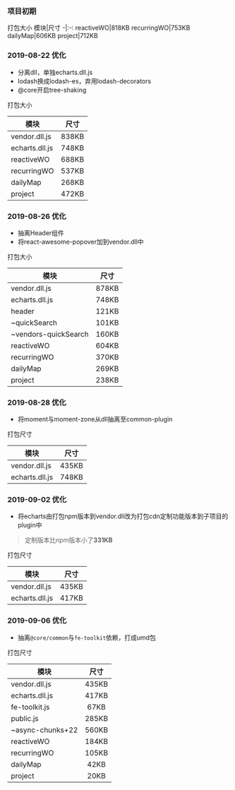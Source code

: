 ### 项目初期

打包大小
模块|尺寸
-|:-:
reactiveWO|818KB
recurringWO|753KB
dailyMap|606KB
project|712KB

### 2019-08-22 优化
- 分离dll，单独echarts.dll.js
- lodash换成lodash-es，弃用lodash-decorators
- @core开启tree-shaking

打包大小

模块|尺寸
-|:-:
vendor.dll.js|838KB
echarts.dll.js|748KB
reactiveWO|688KB
recurringWO|537KB
dailyMap|268KB
project|472KB

### 2019-08-26 优化
- 抽离Header组件
- 将react-awesome-popover加到vendor.dll中

打包大小

模块|尺寸
-|:-:
vendor.dll.js|878KB
echarts.dll.js|748KB
header|121KB
~quickSearch|101KB
~vendors-quickSearch|160KB
reactiveWO|604KB
recurringWO|370KB
dailyMap|269KB
project|238KB

### 2019-08-28 优化
- 将moment与moment-zone从dll抽离至common-plugin

打包尺寸

模块|尺寸
-|:-:
vendor.dll.js|435KB
echarts.dll.js|748KB

### 2019-09-02 优化
- 将echarts由打包npm版本到vendor.dll改为打包cdn定制功能版本到子项目的plugin中
> 定制版本比npm版本小了**331KB**

打包尺寸

模块|尺寸
-|:-:
vendor.dll.js|435KB
echarts.dll.js|417KB

### 2019-09-06 优化
- 抽离`@core/common`与`fe-toolkit`依赖，打成umd包

打包尺寸

模块|尺寸
-|:-:
vendor.dll.js|435KB
echarts.dll.js|417KB
fe-toolkit.js|67KB
public.js|285KB
~async-chunks+22|560KB
reactiveWO|184KB
recurringWO|105KB
dailyMap|42KB
project|20KB
